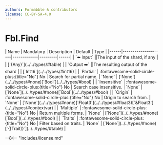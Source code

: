 ```yaml
---
authors: Formabble & contributors
license: CC-BY-SA-4.0
---
```



# Fbl.Find

<div class="sh-parameters" markdown="1">
| Name | Mandatory | Description | Default | Type |
|------|---------------------|-------------|---------|------|
| `⬅️ Input` ||The input of the shard, if any | | [`{Any}`](../../types/#table) |
| `Output ➡️` ||The resulting output of the shard | | [`Int16`](../../types/#int16) |
| `Partial` | :fontawesome-solid-circle-plus:{title="No"} No  | Search for partial name. | `None` | [`None`](../../types/#none)[`Bool`](../../types/#bool) |
| `Insensitive` | :fontawesome-solid-circle-plus:{title="No"} No  | Search case insensitive. | `None` | [`None`](../../types/#none)[`Bool`](../../types/#bool) |
| `Origin` | :fontawesome-solid-circle-plus:{title="No"} No  | Origin to search from. | `None` | [`None`](../../types/#none)[`Float3`](../../types/#float3)[`&Float3`](../../types/#contextvar) |
| `Multiple` | :fontawesome-solid-circle-plus:{title="No"} No  | Return multiple forms. | `None` | [`None`](../../types/#none)[`Bool`](../../types/#bool) |
| `Traits` | :fontawesome-solid-circle-plus:{title="No"} No  | Filter based on traits. | `None` | [`None`](../../types/#none)[`{[Trait]}`](../../types/#table) |

</div>



--8<-- "includes/license.md"

